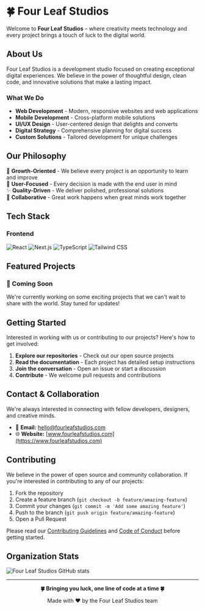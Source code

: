 # 🍀 Four Leaf Studios

Welcome to **Four Leaf Studios** – where creativity meets technology and every project brings a touch of luck to the digital world.

## About Us

Four Leaf Studios is a development studio focused on creating exceptional digital experiences. We believe in the power of thoughtful design, clean code, and innovative solutions that make a lasting impact.

### What We Do

- **Web Development** - Modern, responsive websites and web applications
- **Mobile Development** - Cross-platform mobile solutions
- **UI/UX Design** - User-centered design that delights and converts
- **Digital Strategy** - Comprehensive planning for digital success
- **Custom Solutions** - Tailored development for unique challenges

## Our Philosophy

🌱 **Growth-Oriented** - We believe every project is an opportunity to learn and improve  
🎯 **User-Focused** - Every decision is made with the end user in mind  
✨ **Quality-Driven** - We deliver polished, professional solutions  
🤝 **Collaborative** - Great work happens when great minds work together

## Tech Stack

### Frontend

![React](https://img.shields.io/badge/React-20232A?style=for-the-badge&logo=react&logoColor=61DAFB)
![Next.js](https://img.shields.io/badge/Next.js-000000?style=for-the-badge&logo=next.js&logoColor=white)
![TypeScript](https://img.shields.io/badge/TypeScript-007ACC?style=for-the-badge&logo=typescript&logoColor=white)
![Tailwind CSS](https://img.shields.io/badge/Tailwind_CSS-38B2AC?style=for-the-badge&logo=tailwind-css&logoColor=white)

## Featured Projects

### 🌟 Coming Soon

We're currently working on some exciting projects that we can't wait to share with the world. Stay tuned for updates!

<!-- Example project structure - uncomment and customize when you have projects to showcase
### Project Name
Brief description of what this project does and why it's awesome.

**Tech Stack:** React, Node.js, PostgreSQL
**Live Demo:** [link-to-demo](https://example.com)
**Repository:** [link-to-repo](https://github.com/four-leaf-studios/project-name)

---
-->

## Getting Started

Interested in working with us or contributing to our projects? Here's how to get involved:

1. **Explore our repositories** - Check out our open source projects
2. **Read the documentation** - Each project has detailed setup instructions
3. **Join the conversation** - Open an issue or start a discussion
4. **Contribute** - We welcome pull requests and contributions

## Contact & Collaboration

We're always interested in connecting with fellow developers, designers, and creative minds.

- 📧 **Email:** [hello@fourleafstudios.com](mailto:hello@fourleafstudios.com)
- 🌐 **Website:** [www.fourleafstudios.com](https://www.fourleafstudios.com)

## Contributing

We believe in the power of open source and community collaboration. If you're interested in contributing to any of our projects:

1. Fork the repository
2. Create a feature branch (`git checkout -b feature/amazing-feature`)
3. Commit your changes (`git commit -m 'Add some amazing feature'`)
4. Push to the branch (`git push origin feature/amazing-feature`)
5. Open a Pull Request

Please read our [Contributing Guidelines](CONTRIBUTING.md) and [Code of Conduct](CODE_OF_CONDUCT.md) before getting started.

## Organization Stats

![Four Leaf Studios GitHub stats](https://github-readme-stats.vercel.app/api?username=four-leaf-studios&show_icons=true&theme=default)

---

<div align="center">
  <p><strong>🍀 Bringing you luck, one line of code at a time 🍀</strong></p>
  <p>Made with ❤️ by the Four Leaf Studios team</p>
</div>
